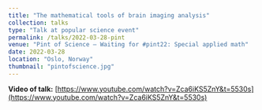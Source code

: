 ```yaml
---
title: "The mathematical tools of brain imaging analysis"
collection: talks
type: "Talk at popular science event"
permalink: /talks/2022-03-28-pint
venue: "Pint of Science — Waiting for #pint22: Special applied math"
date: 2022-03-28
location: "Oslo, Norway"
thumbnail: "pintofscience.jpg"
---
```


**Video of talk:** [https://www.youtube.com/watch?v=Zca6iKS5ZnY&t=5530s](https://www.youtube.com/watch?v=Zca6iKS5ZnY&t=5530s)